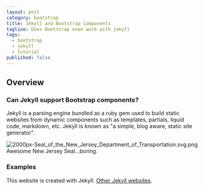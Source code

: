 ```yaml
---
layout: post
category: bootstrap
title: Jekyll and Bootstrap Components
tagline: Does Bootstrap even work with jekyll
tags: 
  - bootstrap
  - jekyll
  - tutorial
published: false
---
```


## Overview

### Can Jekyll support Bootstrap components?

Jekyll is a parsing engine bundled as a ruby gem used to build static websites from
dynamic components such as templates, partials, liquid code, markdown, etc. Jekyll is known as "a simple, blog aware, static site generator".

![2000px-Seal_of_the_New_Jersey_Department_of_Transportation.svg.png]({{site.baseurl}}/media/2000px-Seal_of_the_New_Jersey_Department_of_Transportation.svg.png)
Awesome New Jersey Seal...boring.


### Examples

This website is created with Jekyll. [Other Jekyll websites](https://github.com/mojombo/jekyll/wiki/Sites).
